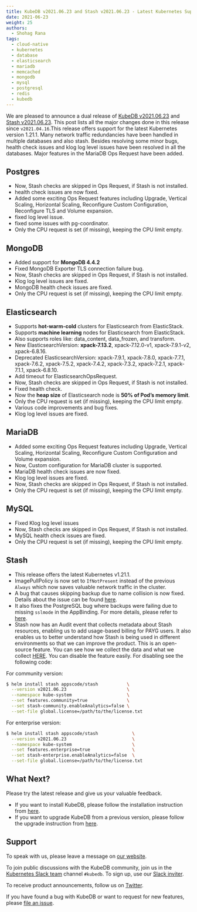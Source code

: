 ```yaml
---
title: KubeDB v2021.06.23 and Stash v2021.06.23 - Latest Kubernetes Support
date: 2021-06-23
weight: 25
authors:
  - Shohag Rana
tags:
  - cloud-native
  - kubernetes
  - database
  - elasticsearch
  - mariadb
  - memcached
  - mongodb
  - mysql
  - postgresql
  - redis
  - kubedb
---
```


We are pleased to announce a dual release of [KubeDB v2021.06.23](https://kubedb.com/docs/v2021.06.23/setup/) and [Stash v2021.06.23](https://stash.run/docs/v2021.06.23/guides/latest/backends/overview/). This post lists all the major changes done in this release since `v2021.04.16`.This release offers support for the latest Kubernetes version 1.21.1. Many network traffic redundancies have been handled in multiple databases and also stash. Besides resolving some minor bugs, health check issues and klog log level issues have been resolved in all the databases. Major features in the MariaDB Ops Request have been added.

## **Postgres**

* Now, Stash checks are skipped in Ops Request, if Stash is not installed.
* health check issues are now fixed.
* Added some exciting Ops Request features including Upgrade, Vertical Scaling, Horizontal Scaling, Reconfigure Custom Configuration, Reconfigure TLS and Volume expansion.
* fixed log level issue.
* fixed some issues with pg-coordinator.
* Only the CPU request is set (if missing), keeping the CPU limit empty.

## **MongoDB**

* Added support for **MongoDB 4.4.2**
* Fixed MongoDB Exporter TLS connection failure bug.
* Now, Stash checks are skipped in Ops Request, if Stash is not installed.
* Klog log level issues are fixed.
* MongoDB health check issues are fixed.
* Only the CPU request is set (if missing), keeping the CPU limit empty.

## **Elasticsearch**

* Supports **hot-warm-cold** clusters for Elasticsearch from ElasticStack.
* Supports **machine learning** nodes for Elasticsearch from ElasticStack.
* Also supports roles like: data_content, data_frozen, and transform.
* New ElasticsearchVersion: **xpack-7.13.2**, xpack-7.12.0-v1, xpack-7.9.1-v2, xpack-6.8.16.
* Deprecated ElasticsearchVersion: xpack-7.9.1, xpack-7.8.0, xpack-7.7.1, xpack-7.6.2, xpack-7.5.2, xpack-7.4.2, xpack-7.3.2, xpack-7.2.1, xpack-7.1.1, xpack-6.8.10.
* Add timeout for ElasticsearchOpsRequest.
* Now, Stash checks are skipped in Ops Request, if Stash is not installed.
* Fixed health check.
* Now the **heap size** of Elasticsearch node is **50% of Pod’s memory limit**.
* Only the CPU request is set (if missing), keeping the CPU limit empty.
* Various code improvements and bug fixes.
* Klog log level issues are fixed.

## **MariaDB**

* Added some exciting Ops Request features including Upgrade, Vertical Scaling, Horizontal Scaling, Reconfigure Custom Configuration and Volume expansion.
* Now, Custom configuration for MariaDB cluster is supported.
* MariaDB health check issues are now fixed.
* Klog log level issues are fixed.
* Now, Stash checks are skipped in Ops Request, if Stash is not installed.
* Only the CPU request is set (if missing), keeping the CPU limit empty.

## **MySQL**

* Fixed Klog log level issues
* Now, Stash checks are skipped in Ops Request, if Stash is not installed.
* MySQL health check issues are fixed.
* Only the CPU request is set (if missing), keeping the CPU limit empty.

## **Stash**

* This release offers the latest Kubernetes v1.21.1.
* ImagePullPolicy is now set to `IfNotPresent` instead of the previous `Always` which now saves valuable network traffic in the cluster.
* A bug that causes skipping backup due to name collision is now fixed. Details about the issue can be found [here](https://github.com/stashed/stash/issues/1341).
* It also fixes the PostgreSQL bug where backups were failing due to missing `sslmode` in the AppBinding. For more details, please refer to [here](https://github.com/stashed/postgres/pull/801).
* Stash now has an Audit event that collects metadata about Stash resources, enabling us to add usage-based billing for PAYG users. It also enables us to better understand how Stash is being used in different environments so that we can improve the product. This is an open-source feature. You can see how we collect the data and what we collect [HERE](https://github.com/bytebuilders/audit). You can disable the feature easily. For disabling see the following code:

For community version:

```bash
$ helm install stash appscode/stash           \
  --version v2021.06.23                       \
  --namespace kube-system                     \
  --set features.community=true               \
  --set stash-community.enableAnalytics=false \
  --set-file global.license=/path/to/the/license.txt
```

For enterprise version:

```bash
$ helm install stash appscode/stash             \
  --version v2021.06.23                         \
  --namespace kube-system                       \
  --set features.enterprise=true                \
  --set stash-enterprise.enableAnalytics=false  \
  --set-file global.license=/path/to/the/license.txt
```

## What Next?

Please try the latest release and give us your valuable feedback.

* If you want to install KubeDB, please follow the installation instruction from [here](https://kubedb.com/docs/v2021.06.23/setup).
* If you want to upgrade KubeDB from a previous version, please follow the upgrade instruction from [here](https://kubedb.com/docs/v2021.06.23/setup/upgrade/).

## Support

To speak with us, please leave a message on [our website](https://appscode.com/contact/).

To join public discussions with the KubeDB community, join us in the [Kubernetes Slack team](https://kubernetes.slack.com/messages/C8149MREV/) channel `#kubedb`. To sign up, use our [Slack inviter](http://slack.kubernetes.io/).

To receive product announcements, follow us on [Twitter](https://twitter.com/KubeDB).

If you have found a bug with KubeDB or want to request for new features, please [file an issue](https://github.com/kubedb/project/issues/new).

